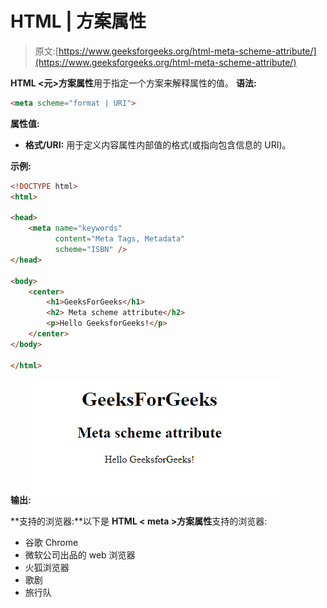 # HTML | 方案属性

> 原文:[https://www.geeksforgeeks.org/html-meta-scheme-attribute/](https://www.geeksforgeeks.org/html-meta-scheme-attribute/)

**HTML <元>方案属性**用于指定一个方案来解释属性的值。
**语法:**

```html
<meta scheme="format | URI">
```

**属性值:**

*   **格式/URI:** 用于定义内容属性内部值的格式(或指向包含信息的 URI)。

**示例:**

```html
<!DOCTYPE html>
<html>

<head>
    <meta name="keywords" 
          content="Meta Tags, Metadata" 
          scheme="ISBN" />
</head>

<body>
    <center>
        <h1>GeeksForGeeks</h1>
        <h2> Meta scheme attribute</h2>
        <p>Hello GeeksforGeeks!</p>
    </center>
</body>

</html>            
```

**输出:**
![](img/6cc62f7c2784bc059fea822688f7fdae.png)

**支持的浏览器:**以下是 **HTML < meta >方案属性**支持的浏览器:

*   谷歌 Chrome
*   微软公司出品的 web 浏览器
*   火狐浏览器
*   歌剧
*   旅行队